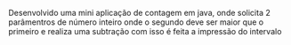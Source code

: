 Desenvolvido uma mini aplicação de contagem em java, onde solicita 2 parâmentros de número inteiro onde o segundo deve ser maior que o primeiro e realiza uma subtração com isso é feita a impressão do intervalo 
